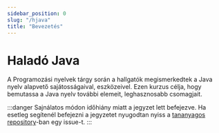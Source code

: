 ```yaml
---
sidebar_position: 0
slug: "/hjava"
title: "Bevezetés"
---
```


# Haladó Java

A Programozási nyelvek tárgy során a hallgatók megismerkedtek a Java nyelv alapvető sajátosságaival, eszközeivel.
Ezen kurzus célja, hogy bemutassa a Java nyelv további elemeit, leghasznosabb csomagjait.

:::danger
Sajnálatos módon időhiány miatt a jegyzet lett befejezve. Ha esetleg segítenél befejezni a jegyzetet nyugodtan
nyiss a [tananyagos repository](https://github.com/Valentinusz/elte-ik-bsc)-ban egy issue-t.
:::
